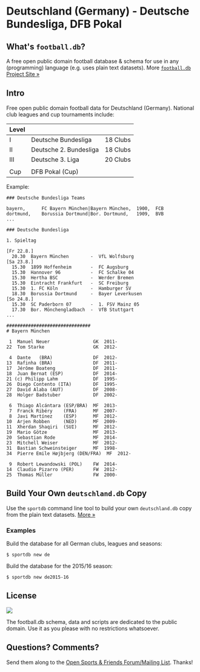 # Deutschland (Germany) - Deutsche Bundesliga, DFB Pokal

## What's `football.db`?

A free open public domain football database & schema
for use in any (programming) language (e.g. uses plain text datasets).
More [`football.db` Project Site »](http://openfootball.github.io)

## Intro

Free open public domain football data for Deutschland (Germany).
National club leagues and cup tournaments include:

| Level |                                |            |
| ----- | ------------------------------ | ---------- |
| I     |  Deutsche Bundesliga           |  18 Clubs  |
| II    |  Deutsche 2. Bundesliga        |  18 Clubs  |
| III   |  Deutsche 3. Liga              |  20 Clubs  |
|       |
| Cup   |  DFB Pokal (Cup) |



Example:

~~~
### Deutsche Bundesliga Teams

bayern,      FC Bayern München|Bayern München,  1900,  FCB
dortmund,    Borussia Dortmund|Bor. Dortmund,   1909,  BVB
...
~~~

~~~
### Deutsche Bundesliga

1. Spieltag

[Fr 22.8.]
  20.30  Bayern München        -  VfL Wolfsburg
[Sa 23.8.]
  15.30  1899 Hoffenheim       -  FC Augsburg
  15.30  Hannover 96           -  FC Schalke 04
  15.30  Hertha BSC            -  Werder Bremen
  15.30  Eintracht Frankfurt   -  SC Freiburg
  15.30  1. FC Köln            -  Hamburger SV
  18.30  Borussia Dortmund     -  Bayer Leverkusen
[So 24.8.]
  15.30  SC Paderborn 07       -  1. FSV Mainz 05
  17.30  Bor. Mönchengladbach  -  VfB Stuttgart
...
~~~

~~~
###############################
# Bayern München

 1  Manuel Neuer                GK  2011-
22  Tom Starke                  GK  2012-

 4  Dante   (BRA)               DF  2012-
13  Rafinha (BRA)               DF  2011-
17  Jérôme Boateng              DF  2011-
18  Juan Bernat (ESP)           DF  2014-
21 (c) Philipp Lahm             DF  1995-
26  Diego Contento (ITA)        DF  1995-
27  David Alaba (AUT)           DF  2008-
28  Holger Badstuber            DF  2002-

 6  Thiago Alcántara (ESP/BRA)  MF  2013-
 7  Franck Ribéry    (FRA)      MF  2007-
 8  Javi Martínez    (ESP)      MF  2012-
10  Arjen Robben     (NED)      MF  2009-
11  Xherdan Shaqiri  (SUI)      MF  2012-
19  Mario Götze                 MF  2013-
20  Sebastian Rode              MF  2014-
23  Mitchell Weiser             MF  2012-
31  Bastian Schweinsteiger      MF  1998-
34  Pierre Emile Højbjerg (DEN/FRA)  MF  2012-

 9  Robert Lewandowski (POL)    FW  2014-
14  Claudio Pizarro (PER)       FW  2012-
25  Thomas Müller               FW  2000-
~~~

## Build Your Own `deutschland.db` Copy

Use the `sportdb` command line tool to build your own `deutschland.db` copy
from the plain text datasets. [More »](https://github.com/openfootball/datafile)


### Examples

Build the database for all German clubs, leagues and seasons:

    $ sportdb new de

Build the database for the 2015/16 season:

    $ sportdb new de2015-16



## License

![](https://publicdomainworks.github.io/buttons/zero88x31.png)

The football.db schema, data and scripts are dedicated to the public domain. Use it as you please with no restrictions whatsoever.


## Questions? Comments?

Send them along to the
[Open Sports & Friends Forum/Mailing List](http://groups.google.com/group/opensport).
Thanks!
